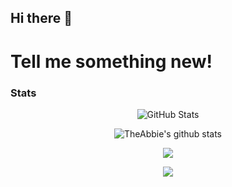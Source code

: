 ## Hi there 👋
# Tell me something new!
### Stats

  <p align="center">
    <img src="https://github-readme-streak-stats.herokuapp.com/?user=AbuuYaziyd&theme=radical" alt="GitHub Stats" />
  </p>
    
  <p align="center">
  <img align="center" src="https://github-readme-stats.vercel.app/api?username=AbuuYaziyd&show_icons=true&include_all_commits=true&theme=radical" alt="TheAbbie's github stats" />
  </p>
  
  <p align="center">
  <img align="center" src="https://github-readme-stats.vercel.app/api/top-langs/?username=AbuuYaziyd&layout=compact&theme=radical" />
  </p>
  
  <p align="center">
    
  <img align="center" src="https://github-profile-summary-cards.vercel.app/api/cards/profile-details?username=AbuuYaziyd&theme=radical" />
  </p>
